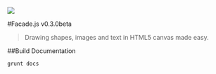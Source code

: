 [![](https://api.travis-ci.org/neogeek/Facade.js.svg)](https://travis-ci.org/neogeek/Facade.js)

#Facade.js v0.3.0beta

> Drawing shapes, images and text in HTML5 canvas made easy.

##Build Documentation

```bash
grunt docs
```
